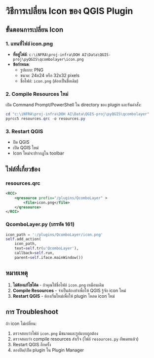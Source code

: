 # วิธีการเปลี่ยน Icon ของ QGIS Plugin

## ขั้นตอนการเปลี่ยน Icon

### 1. แทนที่ไฟล์ icon.png
- **ที่อยู่ไฟล์**: `c:\iNFRA\proj-infra\DOH AI\Data\QGIS-proj\pyQGIS\qcombolayer\icon.png`
- **ข้อกำหนด**:
  - รูปแบบ: PNG
  - ขนาด: 24x24 หรือ 32x32 pixels
  - ชื่อไฟล์: `icon.png` (ต้องเป็นชื่อเดิม)

### 2. Compile Resources ใหม่
เปิด Command Prompt/PowerShell ใน directory ของ plugin และรันคำสั่ง:

```powershell
cd "c:\iNFRA\proj-infra\DOH AI\Data\QGIS-proj\pyQGIS\qcombolayer"
pyrcc5 resources.qrc -o resources.py
```

### 3. Restart QGIS
- ปิด QGIS
- เปิด QGIS ใหม่
- Icon ใหม่จะปรากฏใน toolbar

## ไฟล์ที่เกี่ยวข้อง

### resources.qrc
```xml
<RCC>
    <qresource prefix="/plugins/QcomboLayer" >
        <file>icon.png</file>
    </qresource>
</RCC>
```

### QcomboLayer.py (บรรทัด 161)
```python
icon_path = ':/plugins/QcomboLayer/icon.png'
self.add_action(
    icon_path,
    text=self.tr(u'QcomboLayer'),
    callback=self.run,
    parent=self.iface.mainWindow())
```

## หมายเหตุ

1. **ไม่ต้องแก้ไขโค้ด** - ถ้าคุณใช้ชื่อไฟล์ `icon.png` เหมือนเดิม
2. **Compile Resources** - จำเป็นต้องทำเพื่อให้ QGIS รู้จัก icon ใหม่
3. **Restart QGIS** - ต้องเริ่มใหม่เพื่อให้ plugin โหลด icon ใหม่

## การ Troubleshoot

ถ้า icon ไม่เปลี่ยน:
1. ตรวจสอบว่าไฟล์ `icon.png` มีขนาดและรูปแบบถูกต้อง
2. ตรวจสอบว่า compile resources สำเร็จ (ไฟล์ `resources.py` อัพเดทแล้ว)
3. Restart QGIS อีกครั้ง
4. ลองปิด/เปิด plugin ใน Plugin Manager
